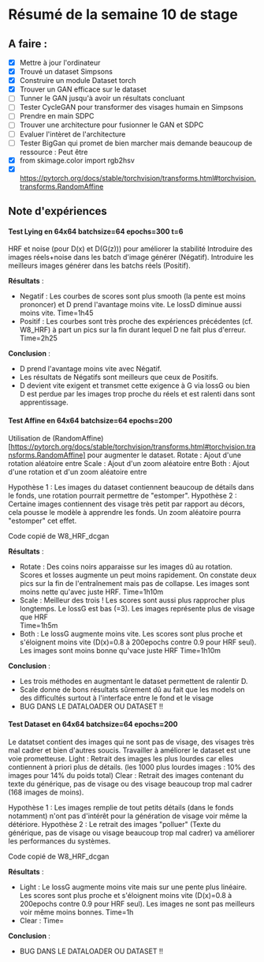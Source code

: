 # Résumé de la semaine 10 de stage


## A faire :

- [x]  Mettre à jour l'ordinateur
- [x]  Trouvé un dataset Simpsons
- [x]  Construire un module Dataset torch
- [x]  Trouver un GAN efficace sur le dataset
- [ ] Tunner le GAN jusqu'à avoir un résultats concluant
- [ ] Tester CycleGAN pour transformer des visages humain en Simpsons
- [ ] Prendre en main SDPC
- [ ] Trouver une architecture pour fusionner le GAN et SDPC
- [ ] Evaluer l'intèret de l'architecture
- [ ] Tester BigGan qui promet de bien marcher mais demande beaucoup de ressource : Peut être
- [x] from skimage.color import rgb2hsv
- [x] https://pytorch.org/docs/stable/torchvision/transforms.html#torchvision.transforms.RandomAffine

## Note d'expériences

#### Test Lying en 64x64 batchsize=64 epochs=300 t=6
HRF et noise (pour D(x) et D(G(z))) pour améliorer la stabilité 
Introduire des images réels+noise dans les batch d'image générer (Négatif).
Introduire les meilleurs images générer dans les batchs réels (Positif).

__Résultats__ :
  - Negatif : Les courbes de scores sont plus smooth (la pente est moins prononcer) et D prend l'avantage moins vite. Le lossD diminue aussi moins vite.
		Time=1h45
  - Positif : Les courbes sont très proche des expériences précédentes (cf. W8_HRF) à part un pics sur la fin durant lequel D ne fait plus d'erreur.
		Time=2h25
		
__Conclusion__ :
  - D prend l'avantage moins vite avec Négatif.
  - Les résultats de Négatifs sont meilleurs que ceux de Positifs.
  - D devient vite exigent et transmet cette exigence à G via lossG ou bien D est perdue par les images trop proche du réels et est ralenti dans sont apprentissage.

#### Test Affine en 64x64 batchsize=64 epochs=200 
Utilisation de (RandomAffine)[https://pytorch.org/docs/stable/torchvision/transforms.html#torchvision.transforms.RandomAffine] pour augmenter le dataset.
Rotate : Ajout d'une rotation aléatoire entre 
Scale : Ajout d'un zoom aléatoire entre 
Both : Ajout d'une rotation et d'un zoom aléatoire entre 

Hypothèse 1 : Les images du dataset contiennent beaucoup de détails dans le fonds, une rotation pourrait permettre de "estomper".
Hypothèse 2 : Certaine images contiennent des visage très petit par rapport au décors, cela pousse le modèle à apprendre les fonds. Un zoom aléatoire pourra "estomper" cet effet. 

Code copié de W8_HRF_dcgan

__Résultats__ :
  - Rotate : Des coins noirs apparaisse sur les images dû au rotation. Scores et losses augmente un peut moins rapidement. On constate deux pics sur la fin de l'entraînement mais pas de collapse. Les images sont moins nette qu'avec juste HRF.
		Time=1h10m
  - Scale : Meilleur des trois ! Les scores sont aussi plus rapprocher plus longtemps. Le lossG est bas (=3). Les images représente plus de visage que HRF  
		Time=1h5m
  - Both : Le lossG augmente moins vite. Les scores sont plus proche et s'éloignent moins vite (D(x)=0.8 à 200epochs contre 0.9 pour HRF seul). Les images sont moins bonne qu'vace juste HRF
		Time=1h10m
		
__Conclusion__ :
  - Les trois méthodes en augmentant le dataset permettent de ralentir D.
  - Scale donne de bons résultats sûrement dû au fait que les models on des difficultés surtout à l'interface entre le fond et le visage 
  - BUG DANS LE DATALOADER OU DATASET !!
  
#### Test Dataset en 64x64 batchsize=64 epochs=200 
Le datatset contient des images qui ne sont pas de visage, des visages très mal cadrer et bien d'autres soucis. Travailler à améliorer le dataset est une voie prometteuse. 
Light : Retrait des images les plus lourdes car elles contiennent à priori plus de détails. (les 1000 plus lourdes images : 10% des images pour 14% du poids total)
Clear : Retrait des images contenant du texte du générique, pas de visage ou des visage beaucoup trop mal cadrer (168 images de moins).

Hypothèse 1 : Les images remplie de tout petits détails (dans le fonds notamment) n'ont pas d'intérêt pour la génération de visage voir même la détériore.
Hypothèse 2 : Le retrait des images "polluer" (Texte du générique, pas de visage ou visage beaucoup trop mal cadrer) va améliorer les performances du systèmes.

Code copié de W8_HRF_dcgan

__Résultats__ :
  - Light : Le lossG augmente moins vite mais sur une pente plus linéaire. Les scores sont plus proche et s'éloignent moins vite (D(x)=0.8 à 200epochs contre 0.9 pour HRF seul). Les images ne sont pas meilleurs voir même moins bonnes.
		Time=1h
  - Clear : 
		Time=
		
__Conclusion__ :
  - BUG DANS LE DATALOADER OU DATASET !!

